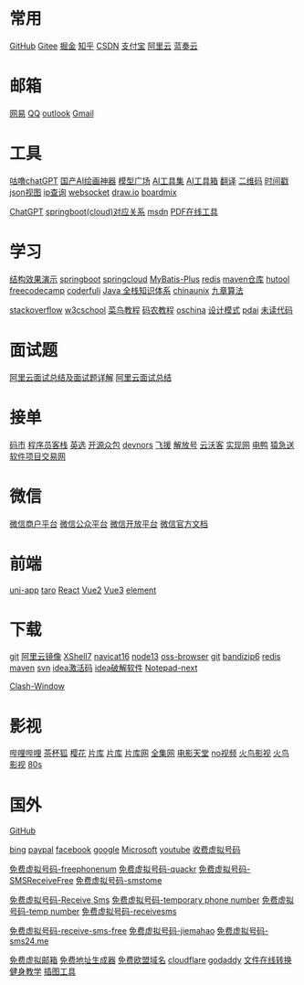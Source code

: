 # 常用
<a href="https://github.com" target="GitHub" title ="GitHub">GitHub</a>
<a href="https://gitee.com" target="Gitee" title ="Gitee">Gitee</a>
<a href="https://juejin.cn" target="掘金" title ="掘金">掘金</a>
<a href="https://www.zhihu.com" target="知乎" title ="知乎">知乎</a>
<a href="https://www.csdn.net/" target="CSDN" title ="CSDN">CSDN</a>
<a href="https://open.alipay.com/" target="_blank" title ="支付宝">支付宝</a>
<a href="https://www.aliyun.com/" target="阿里云" title ="阿里云">阿里云</a>
<a href="https://www.lanzou.com/" target="蓝奏云" title ="蓝奏云">蓝奏云</a>
# 邮箱
<a href="https://mail.163.com/" target="网易" title ="网易">网易</a>
<a href="https://mail.qq.com/" target="QQ" title ="QQ">QQ</a>
<a href="https://outlook.live.com/mail/0/" target="outlook" title ="outlook">outlook</a>
<a href="https://mail.google.com/mail/u/0/#inbox" target="Gmail" title ="Gmail">Gmail</a>
# 工具

<a href="https://chatgpt.igulu.love/" target="咕噜chatGPT" title ="咕噜chatGPT">咕噜chatGPT</a>
<a href="https://www.rightbrain.art/" target="国产AI绘画神器" title ="国产AI绘画神器">国产AI绘画神器</a>
<a href="https://www.liblibai.com/" target="模型广场" title ="模型广场">模型广场</a>
<a href="https://ai-bot.cn/" target="AI工具集" title ="AI工具集">AI工具集</a>
<a href="https://www.aiodt.com/" target="AI工具箱" title ="AI工具箱">AI工具箱</a>
<a href="http://nmt.youdao.com/" target="翻译" title ="翻译">翻译</a>
<a href="https://www.liantu.com/" target="二维码" title ="二维码">二维码</a>
<a href="https://tool.lu/timestamp" target="时间戳" title ="时间戳">时间戳</a>
<a href="https://www.bejson.com/explore/index_new/" target="json视图" title ="json视图">json视图</a>
<a href="https://ip.cn/" target="ip查询" title ="ip查询">ip查询</a>
<a href="http://www.wetools.com/websocket/" target="websocket" title ="websocket">websocket</a>
<a href="https://app.diagrams.net/" target="draw.io" title ="draw.io">draw.io</a>
<a href="https://boardmix.cn/app/my-space/" target="boardmix" title ="boardmix">boardmix</a>

<a href="https://chat.openai.com/" target="ChatGPT" title ="ChatGPT">ChatGPT</a>
<a href="https://start.spring.io/actuator/info" target="springboot（cloud）" title ="springboot（cloud）">springboot(cloud)对应关系</a>
<a href="https://msdn.itellyou.cn/" target="msdn" title ="msdn">msdn</a>
<a href="https://tools.pdf24.org/" target="PDF在线工具" title ="PDF在线工具">PDF在线工具</a>
# 学习

<a href="https://www.cs.usfca.edu/~galles/visualization/Algorithms.html" target="结构效果演示" title ="结构效果演示">结构效果演示</a>
<a href="http://springboot.fun/" target="springboot" title ="springboot">springboot</a>
<a href="https://www.springcloud.cc/" target="springcloud-cn" title ="springcloud-cn">springcloud</a>
<a href="https://baomidou.com/pages/24112f/" target="MyBatis-Plus" title ="MyBatis-Plus">MyBatis-Plus</a>
<a href="http://redisdoc.com/" target="redis" title ="redis">redis</a>
<a href="https://mvnrepository.com/" target="maven仓库" title ="maven仓库">maven仓库</a>
<a href="https://www.hutool.cn/docs/#/" target="hutool" title ="hutool">hutool</a>
<a href="https://www.freecodecamp.org/chinese/" target="freecodecamp" title ="freecodecamp">freecodecamp</a>
<a href="https://www.coderfuli.com/#/home" target="coderfuli" title ="coderfuli">coderfuli</a>
<a href="https://www.pdai.tech/md/resource/tools.html" target="Java 全栈知识体系" title ="Java 全栈知识体系">Java 全栈知识体系</a>
<a href="http://www.chinaunix.net/" target="chinaunix" title ="chinaunix">chinaunix</a>
<a href="https://www.jiuzhang.com/" target="九章算法" title ="九章算法">九章算法</a>

<a href="https://stackoverflow.com/" target="stackoverflow" title ="stackoverflow">stackoverflow</a>
<a href="https://www.w3cschool.cn/indexold/" target="w3cschool" title ="w3cschool">w3cschool</a>
<a href="https://www.runoob.com/" target="菜鸟教程" title ="菜鸟教程">菜鸟教程</a>
<a href="http://www.manongjc.com/" target="码农教程" title ="码农教程">码农教程</a>
<a href="https://tool.oschina.net/apidocs/" target="oschina" title ="oschina">oschina</a>
<a href="http://c.biancheng.net/design_pattern/" target="设计模式" title ="设计模式">设计模式</a>
<a href="https://pdai.tech/" target="pdai" title ="pdai">pdai</a>
<a href="https://www.wdbyte.com/" target="未读代码" title ="未读代码">未读代码</a>
# 面试题
<a href="https://note.youdao.com/ynoteshare/index.html?id=c10ecc5535e673b3f7fa396e57866569&type=note&_time=1677825428941" target="阿里云面试总结及面试题详解" title ="阿里云面试总结及面试题详解">阿里云面试总结及面试题详解</a>
<a href="https://shimo.im/docs/LUYuXUGSX8wTOzY7/read" target="阿里云面试总结" title ="阿里云面试总结">阿里云面试总结</a>
# 接单
<a href="https://codemart.com/" target = "码市" title= "码市">码市</a>
<a href="https://www.proginn.com/" target = "程序员客栈" title= "程序员客栈">程序员客栈</a>
<a href="https://www.yingxuan.co/" target = "英选" title= "英选">英选</a>
<a href="https://zb.oschina.net/projects/list.html" target = "开源众包" title= "开源众包">开源众包</a>
<a href="https://devnors.org/" target = "devnors" title= "devnors">devnors</a>
<a href="https://www.freetalen.com/" target = "飞援" title= "飞援">飞援</a>
<a href="https://www.jfh.com/" target = "解放号" title= "解放号">解放号</a>
<a href="https://www.clouderwork.com/" target = "云沃客" title= "云沃客">云沃客</a>
<a href="https://shixian.com/" target = "实现网" title= "实现网">实现网</a>
<a href="https://eleduck.com/" target = "电鸭" title= "电鸭">电鸭</a>
<a href="https://www.yuanjisong.com/" target = "猿急送" title= "猿急送">猿急送</a>
<a href="https://www.sxsoft.com" target = "软件项目交易网" title= "软件项目交易网">软件项目交易网</a>
# 微信
<a href="https://pay.weixin.qq.com/index.php/core/home/login" target="微信商户平台" title ="微信商户平台">微信商户平台</a>
<a href="https://mp.weixin.qq.com/cgi-bin/home?t=home/index&lang=zh_CN&token=467946659" target="微信公众平台" title ="微信公众平台">微信公众平台</a>
<a href="https://open.weixin.qq.com/cgi-bin/frame?t=home/web_tmpl&lang=zh_CN" target="微信开放平台" title ="微信开放平台">微信开放平台</a>
<a href="https://developers.weixin.qq.com/miniprogram/dev/framework/" target="weixin" title ="weixin">微信官方文档</a>
# 前端
<a href="https://uniapp.dcloud.io/" target="uni-app" title ="uni-app">uni-app</a>
<a href="https://taro.jd.com/" target="taro" title ="taro">taro</a>
<a href="https://zh-hans.reactjs.org/" target="reactjs" title ="reactjs">React</a>
<a href="https://cn.vuejs.org/" target="Vue2" title ="Vue2">Vue2</a>
<a href="https://v3.cn.vuejs.org/" target="Vue3" title ="Vue3">Vue3</a>
<a href="https://element.eleme.cn/#/zh-CN" target="element" title ="element">element</a>
# 下载

<a href="https://registry.npmmirror.com/binary.html?path=git-for-windows/" target="git" title ="git">git</a>
<a href="https://developer.aliyun.com/mirror/" target="阿里云镜像" title ="阿里云镜像">阿里云镜像</a>
<a href="https://wwi.lanzoup.com/ieMNH09umu1i" target="XShell7" title ="XShell7">XShell7</a>
<a href="https://wwi.lanzoup.com/imUkL0irrnij" target="navicat16" title ="navicat16">navicat16</a>
<a href="https://wwi.lanzoup.com/iuBtg13msuza" target="node13" title ="node13">node13</a>
<a href="https://wwi.lanzoup.com/iF5fc10mbzej" target="oss-browser" title ="oss-browser">oss-browser</a>
<a href="https://wwi.lanzoup.com/iiqLw0zj55sd" target="git" title ="git">git</a>
<a href="https://wwi.lanzoup.com/iCVZF0zj4zwb" target="bandizip6" title ="bandizip6">bandizip6</a>
<a href="https://wwi.lanzoup.com/ip2AL0zki3yb" target="redis" title ="redis">redis</a>
<a href="https://wwi.lanzoup.com/iO9gT0zj54uj" target="maven" title ="maven">maven</a>
<a href="https://wwi.lanzoup.com/ilejj1180kij" target="svn" title ="svn">svn</a>
<a href="https://wwi.lanzoup.com/iDllz10me64d" target="idea激活码" title ="idea激活码">idea激活码</a>
<a href="https://wwi.lanzoup.com/i66ih10md5re" target="idea破解软件" title ="idea破解软件">idea破解软件</a>
<a href="https://wwi.lanzoup.com/i9DwM13y9mbg" target="Notepad next" title ="Notepad next">Notepad-next</a>

<a href="https://wwi.lanzoup.com/iGUBS13pfcre" target="Clash Window" title ="Clash Window">Clash-Window</a>

# 影视
<a href="https://www.bilibili.com" target="哔哩哔哩" title ="哔哩哔哩">哔哩哔哩</a>
<a href="https://cupfox.app" target="茶杯狐" title ="茶杯狐">茶杯狐</a>
<a href="http://www.dmh8.com/" target="樱花" title ="樱花">樱花</a>
<a href="https://www.piaku.cc/" target="片库1" title ="片库">片库</a>
<a href="https://www.pkmp4.com/" target="片库2" title ="片库">片库</a>
<a href="https://www.471pk.com/" target="片库网" title ="片库网">片库网</a>
<a href="https://www.51doseo.com/" target="全集网" title ="">全集网</a>
<a href="https://www.loldytt.com/" target="电影天堂" title ="电影天堂">电影天堂</a>
<a href="https://www.novipnoad.com/" target="no视频" title ="no视频">no视频</a>
<a href="http://www.hnqzsy.net/" target="火鸟影视" title ="火鸟影视">火鸟影视</a>
<a href="http://www.hnqzsy.net/" target="火鸟影视" title ="火鸟影视">火鸟影视</a>
<a href="https://www.80s.tw/" target="80s" title ="80s">80s</a>

# 国外

[GitHub](https://github.com)

<a href="https://www.bing.com/" target="bing" title ="bing">bing</a>
<a href="https://www.paypal.com/" target="paypal" title ="paypal">paypal</a>
<a href="https://www.facebook.com/" target="facebook" title ="facebook">facebook</a>
<a href="https://www.google.com/" target="google" title ="google">google</a>
<a href="https://login.microsoftonline.com/" target="Microsoft" title ="Microsoft">Microsoft</a>
<a href="https://www.youtube.com/" target="youtube" title ="youtube">youtube</a>
<a href="https://sms-activate.org/" target="收费虚拟号码" title ="收费虚拟号码">收费虚拟号码</a>

<a href="https://freephonenum.com" target="免费虚拟号码-freephonenum" title ="免费虚拟号码-freephonenum">免费虚拟号码-freephonenum</a>
<a href="https://quackr.io" target="免费虚拟号码-quackr" title ="免费虚拟号码-quackr">免费虚拟号码-quackr</a>
<a href="https://smsreceivefree.com/" target="免费虚拟号码-SMSReceiveFree" title ="免费虚拟号码-SMSReceiveFree">免费虚拟号码-SMSReceiveFree</a>
<a href="https://smstome.com/" target="免费虚拟号码-smstome" title ="免费虚拟号码-smstome">免费虚拟号码-smstome</a>

<a href="https://receive-smss.com" target="免费虚拟号码-Receive Sms" title ="免费虚拟号码-Receive Sms">免费虚拟号码-Receive Sms</a>
<a href="https://temporary-phone-number.com" target="免费虚拟号码-temporary phone number" title ="免费虚拟号码-temporary phone number">免费虚拟号码-temporary phone number</a>
<a href="https://temp-number.com/" target="免费虚拟号码-temp number" title ="免费虚拟号码-temp number">免费虚拟号码-temp number</a>
<a href="https://www.receivesms.org/" target="免费虚拟号码-receivesms" title ="免费虚拟号码-receivesms">免费虚拟号码-receivesms</a>

<a href="https://receive-sms-free.cc/" target="免费虚拟号码-receive-sms-free" title ="免费虚拟号码-receive-sms-free">免费虚拟号码-receive-sms-free</a>
<a href="https://jiemahao.com/" target="免费虚拟号码-jiemahao" title ="免费虚拟号码-jiemahao">免费虚拟号码-jiemahao</a>
<a href="https://sms24.me/en" target="免费虚拟号码-sms24.me" title ="免费虚拟号码-sms24.me">免费虚拟号码-sms24.me</a>

<a href="https://internxt.com/zh/temporary-email" target="免费虚拟邮箱" title ="免费虚拟邮箱">免费虚拟邮箱</a>
<a href="https://www.meiguodizhi.com/" target="免费地址生成器" title ="免费地址生成器">免费地址生成器</a>
<a href="https://nic.eu.org/" target="免费欧盟域名" title ="免费欧盟域名">免费欧盟域名</a>
<a href="https://www.cloudflare.com/zh-cn/" target="cloudflare" title ="cloudflare">cloudflare</a>
<a href="https://www.godaddy.com/en-sg" target="godaddy" title ="godaddy">godaddy</a>
<a href="https://www.aconvert.com/" target="文件在线转换" title ="文件在线转换">文件在线转换</a>
<a href="https://musclewiki.com/" target="健身教学" title ="健身教学">健身教学</a>
<a href="https://storyset.com/" target="插图工具" title ="插图工具">插图工具</a>
